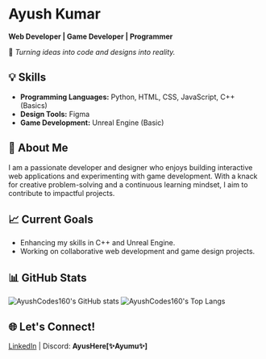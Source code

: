 # Ayush Kumar  
**Web Developer | Game Developer | Programmer**

🌟 *Turning ideas into code and designs into reality.*  

## 💡 Skills  
- **Programming Languages:** Python, HTML, CSS, JavaScript, C++ (Basics)  
- **Design Tools:** Figma  
- **Game Development:** Unreal Engine (Basic)  

## 🚀 About Me  
I am a passionate developer and designer who enjoys building interactive web applications and experimenting with game development. With a knack for creative problem-solving and a continuous learning mindset, I aim to contribute to impactful projects.

## 📈 Current Goals  
- Enhancing my skills in C++ and Unreal Engine.  
- Working on collaborative web development and game design projects.
## 📊 GitHub Stats

![AyushCodes160's GitHub stats](https://github-readme-stats.vercel.app/api?username=AyushCodes160&show_icons=true&theme=midnight-purple)
![AyushCodes160's Top Langs](https://github-readme-stats.vercel.app/api/top-langs/?username=AyushCodes160&layout=compact&theme=midnight-purple)

## 🌐 Let's Connect!  
[LinkedIn](https://www.linkedin.com/in/ayush-kumar-278013326/) | Discord: **AyusHere[✨Ayumu✨]**
